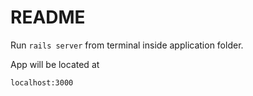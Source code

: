 # README

Run 
`rails server`
from terminal inside application folder.

App will be located at

`localhost:3000`
